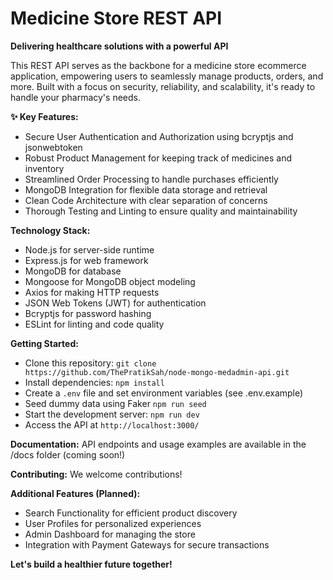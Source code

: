 # Medicine Store REST API

**Delivering healthcare solutions with a powerful API**

This REST API serves as the backbone for a medicine store ecommerce application, empowering users to seamlessly manage products, orders, and more. Built with a focus on security, reliability, and scalability, it's ready to handle your pharmacy's needs.

**✨ Key Features:**

- Secure User Authentication and Authorization using bcryptjs and jsonwebtoken
- Robust Product Management for keeping track of medicines and inventory
- Streamlined Order Processing to handle purchases efficiently
- MongoDB Integration for flexible data storage and retrieval
- Clean Code Architecture with clear separation of concerns
- Thorough Testing and Linting to ensure quality and maintainability

**Technology Stack:**

- Node.js for server-side runtime
- Express.js for web framework
- MongoDB for database
- Mongoose for MongoDB object modeling
- Axios for making HTTP requests
- JSON Web Tokens (JWT) for authentication
- Bcryptjs for password hashing
- ESLint for linting and code quality

**Getting Started:**

- Clone this repository: `git clone https://github.com/ThePratikSah/node-mongo-medadmin-api.git`
- Install dependencies: `npm install`
- Create a `.env` file and set environment variables (see .env.example)
- Seed dummy data using Faker `npm run seed`
- Start the development server: `npm run dev`
- Access the API at `http://localhost:3000/`

**Documentation:**
API endpoints and usage examples are available in the /docs folder (coming soon!)

**Contributing:**
We welcome contributions!

**Additional Features (Planned):**

- Search Functionality for efficient product discovery
- User Profiles for personalized experiences
- Admin Dashboard for managing the store
- Integration with Payment Gateways for secure transactions

**Let's build a healthier future together!**
